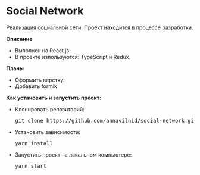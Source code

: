 # Social Network
Реализация социальной сети. Проект находится в процессе разработки.

**Описание**
* Выполнен на React.js.
* В проекте изпользуются: TypeScript и Redux.

**Планы**
* Оформить верстку.
* Добавить formik

**Как установить и запустить проект:**
* Клонировать репозиторий:
    <pre><span class="pl-c1">git clone https://github.com/annavilnid/social-network.git</span></pre>
* Установить зависимости:
    <pre><span class="pl-c1">yarn install</span></pre>
* Запустить проект на лакальном компьютере:
    <pre><span class="pl-c1">yarn start</span></pre>
